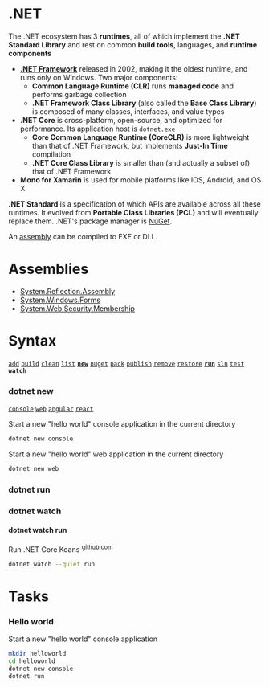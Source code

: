 # .NET
[Assembly]: #net 'Assembly&#10;a reusable, versionable, and self-describing building block of a common language runtime application'
[.NET Framework]: #.net '.NET Framework&#10;set of APIs associated with the C# programming language that facilitate the management of Microsoft-based products and development of Windows applications&#10;Desmond, Brian et al. _Active Directory_. O\'Reilly Media, 2013.: 504'
[.NET]: #net '.NET&#10;open-source development platform that includes languages and libraries'
[NuGet]: #net 'NuGet&#10;.NET package manager'
[.NETCoreKoans]: https://github.com/NotMyself/DotNetCoreKoans ".NET Core Koans"

The .NET ecosystem has 3 **runtimes**, all of which implement the **.NET Standard Library** and rest on common **build tools**, languages, and **runtime components**
- [**.NET Framework**][.NET Framework] released in 2002, making it the oldest runtime, and runs only on Windows. Two major components:
  - **Common Language Runtime (CLR)** runs **managed code** and performs garbage collection
  - **.NET Framework Class Library** (also called the **Base Class Library**) is composed of many classes, interfaces, and value types
- **.NET Core** is cross-platform, open-source, and optimized for performance. Its application host is `dotnet.exe`
  - **Core Common Language Runtime (CoreCLR)** is more lightweight than that of .NET Framework, but implements **Just-In Time** compilation
  - **.NET Core Class Library** is smaller than (and actually a subset of) that of .NET Framework
- **Mono for Xamarin** is used for mobile platforms like IOS, Android, and OS X

**.NET Standard** is a specification of which APIs are available across all these runtimes. It evolved from **Portable Class Libraries (PCL)** and will eventually replace them.
.NET's package manager is [NuGet][NuGet].

An [assembly][Assembly] can be compiled to EXE or DLL.

# Assemblies
- [System.Reflection.Assembly](pwsh.md#winforms)
- [System.Windows.Forms](pwsh.md#winforms)
- [System.Web.Security.Membership](pwsh.md#generate-password)

# Syntax
[dotnet new]: #syntax '```&#10;dotnet new &#10;```&#10;Create a new project'
[dotnet add]: #syntax '```&#10;dotnet add &#10;```&#10;Add a reference to a project'
[dotnet build]: #syntax '```&#10;dotnet build &#10;```&#10;Build a project'
[dotnet clean]: #syntax '```&#10;dotnet clean &#10;```&#10;Clean build outputs'
[dotnet list]: #syntax '```&#10;dotnet list &#10;```&#10;List references of the project'
[dotnet nuget]: #syntax '```&#10;dotnet nuget &#10;```&#10;Start additional NuGet commands'
[dotnet pack]: #syntax '```&#10;dotnet pack &#10;```&#10;Create a NuGet package for the project'
[dotnet publish]: #syntax '```&#10;dotnet publish &#10;```&#10;Publish a project for deployment, including the runtime'
[dotnet remove]: #syntax '```&#10;dotnet remove &#10;```&#10;Remove a reference from the project'
[dotnet restore]: #syntax '```&#10;dotnet restore &#10;```&#10;Restore dependencies specified in the project'
[dotnet run]: #syntax '```&#10;dotnet run &#10;```&#10;Compile and execute a project'
[dotnet sln]: #syntax '```&#10;dotnet sln &#10;```&#10;Modify a Visual Studio solution file'
[dotnet test]: #syntax '```&#10;dotnet test &#10;```&#10;Run unit tests using the tyest runner specified in the project'

[`add`][dotnet add]
[`build`][dotnet build]
[`clean`][dotnet clean]
[`list`][dotnet list]
[**`new`**][dotnet new]
[`nuget`][dotnet nuget]
[`pack`][dotnet pack]
[`publish`][dotnet publish]
[`remove`][dotnet remove]
[`restore`][dotnet restore]
[**`run`**][dotnet run]
[`sln`][dotnet sln]
[`test`][dotnet test]
**`watch`**

### dotnet new
[dotnet new console]: #dotnet-new '```&#10;dotnet new console &#10;```&#10;Create a .NET Core console app'
[dotnet new web]: #dotnet-new '```&#10;dotnet new web &#10;```&#10;Create an ASP.NET Core empty project'
[dotnet new angular]: #dotnet-new '```&#10;dotnet new angular &#10;```&#10;Create an ASP.NET Core with Angular'
[dotnet new react]: #dotnet-new '```&#10;dotnet new react &#10;```&#10;Create an ASP.NET Core with React'

[`console`][dotnet new console]
[`web`][dotnet new web]
[`angular`][dotnet new angular]
[`react`][dotnet new react]

Start a new "hello world" console application in the current directory
```sh
dotnet new console
```
Start a new "hello world" web application in the current directory
```sh
dotnet new web
```
### dotnet run
### dotnet watch
#### dotnet watch run
Run .NET Core Koans <sup>[github.com][.NETCoreKoans]</sup>
```sh
dotnet watch --quiet run
```
# Tasks
### Hello world
Start a new "hello world" console application
```sh
mkdir helloworld
cd helloworld
dotnet new console
dotnet run
```